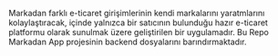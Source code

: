 Markadan farklı e-ticaret girişimlerinin kendi markalarını yaratmlarını kolaylaştıracak, içinde yalnızca bir satıcının bulunduğu hazır e-ticaret platformu olarak sunulmak üzere geliştirilen bir uygulamadır.
Bu Repo Markadan App projesinin backend dosyalarını barındırmaktadır.
